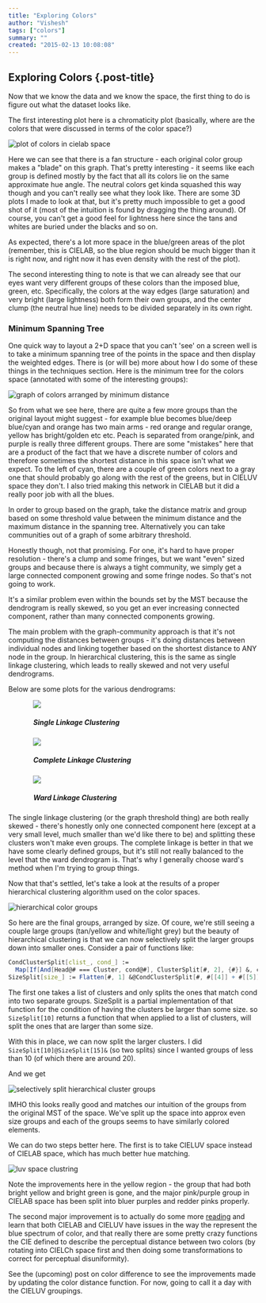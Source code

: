 ```yaml
--- 
title: "Exploring Colors"
author: "Vishesh"
tags: ["colors"]
summary: ""
created: "2015-02-13 10:08:08"
--- 
```


## Exploring Colors {.post-title}

Now that we know the data and we know the space, the first thing to do is figure out what the dataset looks like. 

The first interesting plot here is a chromaticity plot (basically, where are the colors that were discussed in terms of the color space?)

![plot of colors in cielab space](/img/cielabspaceplot.png) 

Here we can see that there is a fan structure - each original color group makes a "blade" on this graph. That's pretty interesting - it seems like each group is defined mostly by the fact that all its colors lie on the same approximate hue angle. The neutral colors get kinda squashed this way though and you can't really see what they look like. There are some 3D plots I made to look at that, but it's pretty much impossible to get a good shot of it (most of the intuition is found by dragging the thing around). Of course, you can't get a good feel for lightness here since the tans and whites are buried under the blacks and so on. 

As expected, there's a lot more space in the blue/green areas of the plot (remember, this is CIELAB, so the blue region should be much bigger than it is right now, and right now it has even density with the rest of the plot). 

The second interesting thing to note is that we can already see that our eyes want very different groups of these colors than the imposed blue, green, etc. Specifically, the colors at the way edges (large saturation) and very bright (large lightness) both form their own groups, and the center clump (the neutral hue 
line) needs to be divided separately in its own right.

### Minimum Spanning Tree

One quick way to layout a 2+D space that you can't 'see' on a screen well is to take a minimum spanning tree of the points in the space and then display the weighted edges. There is (or will be) more about how I do some of these things in the techniques section. Here is the minimum tree for the colors space (annotated with some of the interesting groups):

![graph of colors arranged by minimum distance](/img/mstcolors.svg)

So from what we see here, there are quite a few more groups than the original layout might suggest - for example blue becomes blue/deep blue/cyan and orange has two main arms - red orange and regular orange, yellow has bright/golden etc etc. Peach is separated from orange/pink, and purple is really three different groups. There are some "mistakes" here that 
are a product of the fact that we have a discrete number of colors and therefore sometimes
the shortest distance in this space isn't what we expect. To the left of cyan, there are a 
couple of green colors next to a gray one that should probably go along with the rest of the
greens, but in CIELUV space they don't. I also tried making this network in CIELAB but it did a really poor job with all the blues. 

In order to group based on the graph, take the distance matrix and group based on some threshold value between the minimum distance and the maximum distance in the spanning tree. Alternatively you can take communities out of a graph of some arbitrary threshold. 

Honestly though, not that promising. For one, it's hard to have proper resolution - there's a clump and some fringes, but we want "even" sized groups and because there is always a tight community, we simply get a large connected component growing and some fringe nodes. So that's not going to work. 

It's a similar problem even within the bounds set by the MST because the dendrogram is really skewed, so you get an ever increasing connected component, rather than many connected components growing. 


The main problem with the graph-community approach is that it's not computing the distances between groups - it's doing distances between individual nodes and linking together based on the shortest distance to ANY node in the group. In hierarchical clustering, this is the same as single linkage clustering, which leads to really skewed and not very useful dendrograms. 

Below are some plots for the various dendrograms:

<div class="pure-g" style="margin: 0 auto; max-width: 80%;">
<div class="pure-u-1-2 pure-u-md-1-3"><a href="/img/colordendrogram_single.png"><img class="pure-img pure-img-reponsive" src="/img/colordendrogram_single.png"/></a><h5>Single Linkage Clustering</h5></div>
<div class="pure-u-1-2 pure-u-md-1-3"><a href="/img/colordendrogram_complete.png"><img class="pure-img pure-img-responsive" src="/img/colordendrogram_complete.png"/></a><h5>Complete Linkage Clustering</h5></div>
<div class="pure-u-1-2 pure-u-md-1-3"><a href="/img/colordendrogram_ward.png"><img class="pure-img pure-img-responsive" src="/img/colordendrogram_ward.png"/></a><h5>Ward Linkage Clustering</h5></div>
</div>



The single linkage clustering (or the graph threshold thing) are both really skewed - there's honestly only one connected component here (except at a very small level, much smaller than we'd like there to be) and splitting these clusters won't make even groups. The complete linkage is better in that we have some clearly defined groups, but it's still not really balanced to the level that the ward dendrogram is. That's why I generally choose ward's method when I'm trying to group things. 

Now that that's settled, let's take a look at the results of a proper hierarchical clustering algorithm used on the color spaces. 


![hierarchical color groups](/img/colorgroups.png)

So here are the final groups, arranged by size. Of coure, we're still seeing a couple large groups (tan/yellow and white/light grey) but the beauty of hierarchical clustering is that we can now selectively split the larger groups down into smaller ones. Consider a pair of functions like: 

```mathematica
CondClusterSplit[clist_, cond_] := 
  Map[If[And[Head@# === Cluster, cond@#], ClusterSplit[#, 2], {#}] &, clist];
SizeSplit[size_] := Flatten[#, 1] &@CondClusterSplit[#, #[[4]] + #[[5]] > size &] &
```

The first one takes a list of clusters and only splits the ones that match cond into two separate groups. SizeSplit is a partial implementation of that function for the condition of having the clusters be larger than some size. so `SizeSplit[10]` returns a function that when applied to a list of clusters, will split the ones that are larger than some size. 

With this in place, we can now split the larger clusters. I did `SizeSplit[10]@SizeSplit[15]&` (so two splits) since I wanted groups of less than 10 (of which there are around 20).

And we get 

![selectively split hierarchical cluster groups](/img/colorgroups_split.png)

IMHO this looks really good and matches our intuition of the groups from the original MST of the space. We've split up the space into approx even size groups and each of the groups seems to have similarly colored elements.

We can do two steps better here. The first is to take CIELUV space instead of CIELAB space, which has much better hue matching. 

![luv space clustring ](/img/colorgroups_luv.png)

Note the improvements here in the yellow region - the group that had both bright yellow and bright green is gone, and the major pink/purple group in CIELAB space has been split into bluer purples and redder pinks properly.

The second major improvement is to actually do some more [reading](http://en.wikipedia.org/wiki/Color_difference) and learn that both CIELAB and CIELUV have issues in the way the represent the blue spectrum of color, and that really there are some pretty crazy functions the CIE defined to describe the perceptual distance between two colors (by rotating into CIELCh space first and then doing some transformations to correct for perceptual disuniformity).

See the (upcoming) post on color difference to see the improvements made by updating the color distance function. For now, going to call it a day with the CIELUV groupings.  




















